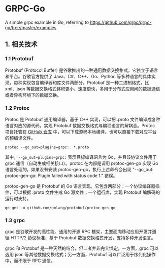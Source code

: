 # GRPC-Go

A simple grpc example in Go, referring to https://github.com/grpc/grpc-go/tree/master/examples.

## 1. 相关技术

### 1.1 Protobuf

Protobuf (Protocol Buffer) 是谷歌推出的一种通用数据交换格式，它独立于语言和平台。谷歌官方提供了 Java、C#、C++、Go、Python 等多种语言的具体实现，每种实现包含编译器和库文件两部分。Protobuf 是一种二进制格式，比 xml、json 等数据交换格式体积更小、速度更快，多用于分布式应用间的数据通信或者异构环境下的数据交换。

### 1.2 Protoc

Protoc 是 Protobuf 通用编译器，基于 C++ 实现，可以把 .proto 文件编译成各种语言对应的源代码，实现 Protobuf 数据交换格式与编程语言的解耦合。Protoc 项目托管在 [GitHub 仓库](https://github.com/protocolbuffers/protobuf) 中，可以下载源码本地编译，也可以直接下载对应平台的预编译文件。

```shell
protoc --go_out=plugins=grpc:. *.proto
```

其中，`--go_out=plugins=grpc:` 表示目标编译语言为 Go，并且该协议文件用于 grpc 通信（自动生成相关接口）。protoc 在内部是调用 protoc-gen-go 实现 Go 语言处理的。如果没有安装 protoc-gen-go，执行上述命令会出现 "--go_out: protoc-gen-go: Plugin failed with status code 1." 错误。

protoc-gen-go 是 Protobuf 的 Go 语言实现，它包含两部分：一个协议编译器插件，可以根据 .proto 文件生成 Go 源文件；一个运行库，实现 Protobuf 编解码的运行时支持。

```shell
go get -u github.com/golang/protobuf/protoc-gen-go
```

### 1.3 grpc

grpc 是谷歌开发的高性能、通用的开源 RPC 框架，主要面向移动应用开发并遵循 HTTP/2 协议标准，基于 Protobuf 数据交换格式开发，支持多种开发语言。

grpc 和 Protobuf 是一种天然的结合，但二者并非完全绑定。一方面，grpc 可以选用 json 等其他数据交换格式；另一方面，Protobuf 可以广泛用于序列化操作中，而不限于 RPC 通信。

